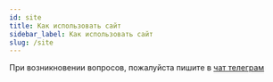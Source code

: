 ```yaml
---
id: site
title: Как использовать сайт
sidebar_label: Как использовать сайт 
slug: /site
---
```


При возникновении вопросов, пожалуйста пишите в [чат телеграм](https://t.me/amritacenter)
 